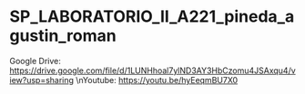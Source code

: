 # SP_LABORATORIO_II_A221_pineda_agustin_roman
Google Drive:
https://drive.google.com/file/d/1LUNHhoal7ylND3AY3HbCzomu4JSAxqu4/view?usp=sharing
\nYoutube:
https://youtu.be/hyEeqmBU7X0